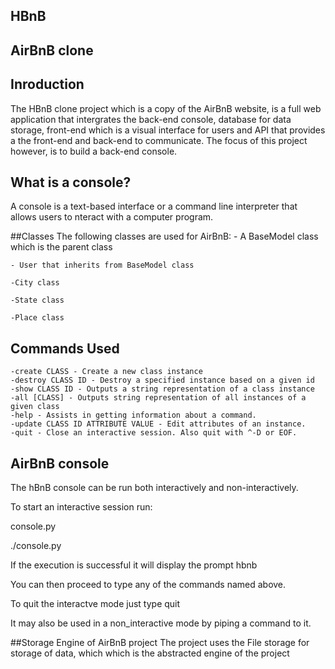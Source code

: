 
## HBnB

AirBnB clone
------------

## Inroduction

The HBnB clone project which is a copy of the AirBnB website, is a full web application that intergrates the back-end console, database for data storage, front-end which is a  visual interface for users  and API that provides a the front-end and back-end to communicate.
The focus of this project however, is to build a back-end console.

## What is a console?
A console is a text-based interface or a command line interpreter that allows users to nteract with a computer program.

##Classes
The following classes are used for AirBnB:
	- A BaseModel class which is the parent class

	- User that inherits from BaseModel class
	
	-City class

	-State class

	-Place class
## Commands Used
	
	-create CLASS - Create a new class instance
	-destroy CLASS ID - Destroy a specified instance based on a given id
	-show CLASS ID - Outputs a string representation of a class instance
	-all [CLASS] - Outputs string representation of all instances of a given class
	-help - Assists in getting information about a command.
	-update CLASS ID ATTRIBUTE VALUE - Edit attributes of an instance.
	-quit - Close an interactive session. Also quit with ^-D or EOF.
## AirBnB console
The hBnB console can be run both interactively and non-interactively.

To start an interactive session run:

console.py

./console.py

If the execution is  successful it will display the prompt
hbnb

You can then proceed to type any of the commands named above.

To quit the interactve mode just type
quit

It may also be used in a non_interactive mode by piping a command to it.

##Storage Engine of AirBnB project
The project uses the File storage for storage of data, which which is the abstracted engine of the project

